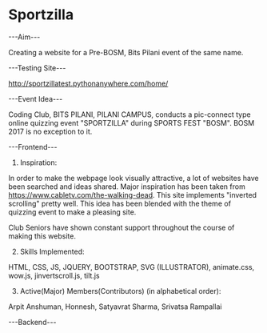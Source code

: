 # Sportzilla

---Aim---

Creating a website for a Pre-BOSM, Bits Pilani event of the same name.

---Testing Site---

http://sportzillatest.pythonanywhere.com/home/ 

---Event Idea---

Coding Club, BITS PILANI, PILANI CAMPUS, conducts a pic-connect type online quizzing event "SPORTZILLA" during SPORTS FEST "BOSM".
BOSM 2017 is no exception to it.

---Frontend---

1. Inspiration:

In order to make the webpage look visually attractive, a lot of websites have been searched and ideas shared.
Major inspiration has been taken from https://www.cabletv.com/the-walking-dead. This site implements "inverted scrolling"
pretty well. This idea has been blended with the theme of quizzing event to make a pleasing site.

Club Seniors have shown constant support throughout the course of making this website.

2. Skills Implemented:

HTML, CSS, JS, JQUERY, BOOTSTRAP, SVG (ILLUSTRATOR), animate.css, wow.js, jinvertscroll.js, tilt.js

3. Active(Major) Members(Contributors) (in alphabetical order):

Arpit Anshuman, Honnesh, Satyavrat Sharma, Srivatsa Rampallai

---Backend---



